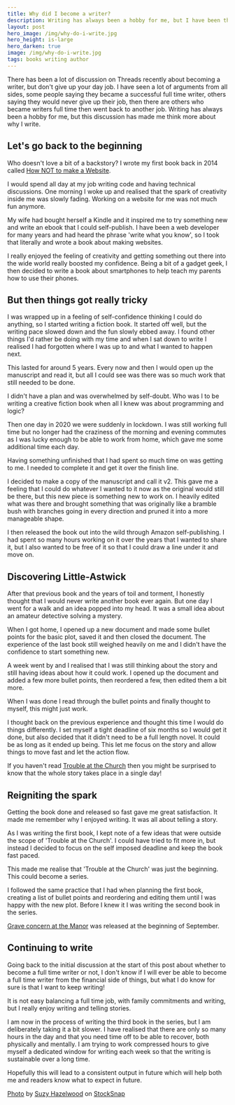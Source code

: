 ```yaml
---
title: Why did I become a writer?
description: Writing has always been a hobby for me, but I have been thinking more about why I write
layout: post
hero_image: /img/why-do-i-write.jpg
hero_height: is-large
hero_darken: true
image: /img/why-do-i-write.jpg
tags: books writing author
---
```


There has been a lot of discussion on Threads recently about becoming a writer, but don't give up your day job. I have seen a lot of arguments from all sides, some people saying they became a successful full time writer, others saying they would never give up their job, then there are others who became writers full time then went back to another job. Writing has always been a hobby for me, but this discussion has made me think more about why I write.

## Let's go back to the beginning

Who doesn't love a bit of a backstory? I wrote my first book back in 2014 called [How NOT to make a Website](/products/how-not-to-make-a-website/).

I would spend all day at my job writing code and having technical discussions. One morning I woke up and realised that the spark of creativity inside me was slowly fading. Working on a website for me was not much fun anymore.

My wife had bought herself a Kindle and it inspired me to try something new and write an ebook that I could self-publish. I have been a web developer for many years and had heard the phrase 'write what you know', so I took that literally and wrote a book about making websites.

I really enjoyed the feeling of creativity and getting something out there into the wide world really boosted my confidence. Being a bit of a gadget geek, I then decided to write a book about smartphones to help teach my parents how to use their phones.

## But then things got really tricky

I was wrapped up in a feeling of self-confidence thinking I could do anything, so I started writing a fiction book. It started off well, but the writing pace slowed down and the fun slowly ebbed away. I found other things I'd rather be doing with my time and when I sat down to write I realised I had forgotten where I was up to and what I wanted to happen next.

This lasted for around 5 years. Every now and then I would open up the manuscript and read it, but all I could see was there was so much work that still needed to be done.

I didn't have a plan and was overwhelmed by self-doubt. Who was I to be writing a creative fiction book when all I knew was about programming and logic?

Then one day in 2020 we were suddenly in lockdown. I was still working full time but no longer had the craziness of the morning and evening commutes as I was lucky enough to be able to work from home, which gave me some additional time each day.

Having something unfinished that I had spent so much time on was getting to me. I needed to complete it and get it over the finish line.

I decided to make a copy of the manuscript and call it v2. This gave me a feeling that I could do whatever I wanted to it now as the original would still be there, but this new piece is something new to work on. I heavily edited what was there and brought something that was originally like a bramble bush with branches going in every direction and pruned it into a more manageable shape.

I then released the book out into the wild through Amazon self-publishing. I had spent so many hours working on it over the years that I wanted to share it, but I also wanted to be free of it so that I could draw a line under it and move on.

## Discovering Little-Astwick

After that previous book and the years of toil and torment, I honestly thought that I would never write another book ever again. But one day I went for a walk and an idea popped into my head. It was a small idea about an amateur detective solving a mystery.

When I got home, I opened up a new document and made some bullet points for the basic plot, saved it and then closed the document. The experience of the last book still weighed heavily on me and I didn't have the confidence to start something new.

A week went by and I realised that I was still thinking about the story and still having ideas about how it could work. I opened up the document and added a few more bullet points, then reordered a few, then edited them a bit more.

When I was done I read through the bullet points and finally thought to myself, this might just work.

I thought back on the previous experience and thought this time I would do things differently. I set myself a tight deadline of six months so I would get it done, but also decided that it didn't need to be a full length novel. It could be as long as it ended up being. This let me focus on the story and allow things to move fast and let the action flow.

If you haven't read [Trouble at the Church](/products/the-little-astwick-mysteries-trouble-at-the-church) then you might be surprised to know that the whole story takes place in a single day!

## Reigniting the spark

Getting the book done and released so fast gave me great satisfaction. It made me remember why I enjoyed writing. It was all about telling a story.

As I was writing the first book, I kept note of a few ideas that were outside the scope of 'Trouble at the Church'. I could have tried to fit more in, but instead I decided to focus on the self imposed deadline and keep the book fast paced.

This made me realise that 'Trouble at the Church' was just the beginning. This could become a series.

I followed the same practice that I had when planning the first book, creating a list of bullet points and reordering and editing them until I was happy with the new plot. Before I knew it I was writing the second book in the series.

[Grave concern at the Manor](/products/the-little-astwick-mysteries-grave-concern-at-the-manor) was released at the beginning of September.

## Continuing to write

Going back to the initial discussion at the start of this post about whether to become a full time writer or not, I don't know if I will ever be able to become a full time writer from the financial side of things, but what I do know for sure is that I want to keep writing!

It is not easy balancing a full time job, with family commitments and writing, but I really enjoy writing and telling stories.

I am now in the process of writing the third book in the series, but I am deliberately taking it a bit slower. I have realised that there are only so many hours in the day and that you need time off to be able to recover, both physically and mentally. I am trying to work compressed hours to give myself a dedicated window for writing each week so that the writing is sustainable over a long time.

Hopefully this will lead to a consistent output in future which will help both me and readers know what to expect in future.

<a href="https://stocksnap.io/photo/books-library-GTWPBBTRRN">Photo</a> by <a href="https://stocksnap.io/author/suzyhazelwood">Suzy Hazelwood</a> on <a href="https://stocksnap.io">StockSnap</a>
